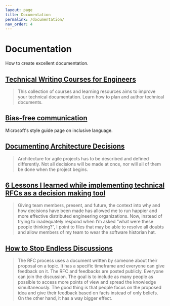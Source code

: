 ```yaml
---
layout: page
title: Documentation
permalink: /documentation/
nav_order: 4
---
```


# Documentation

How to create excellent documentation.

## [Technical Writing Courses for Engineers](https://developers.google.com/tech-writing)

> This collection of courses and learning resources aims to improve your technical documentation. Learn how to plan and author technical documents.

## [Bias-free communication](https://docs.microsoft.com/en-us/style-guide/bias-free-communication)

Microsoft's style guide page on inclusive language.

## [Documenting Architecture Decisions](https://cognitect.com/blog/2011/11/15/documenting-architecture-decisions)

> Architecture for agile projects has to be described and defined differently. Not all decisions will be made at once, nor will all of them be done when the project begins.

## [6 Lessons I learned while implementing technical RFCs as a decision making tool](https://buriti.ca/6-lessons-i-learned-while-implementing-technical-rfcs-as-a-management-tool-34687dbf46cb)

> Giving team members, present, and future, the context into why and how decisions have been made has allowed me to run happier and more effective distributed engineering organizations. Now, instead of trying to inadequately respond when I’m asked “what were these people thinking?”, I point to files that may be able to resolve all doubts and allow members of my team to wear the software historian hat.

## [How to Stop Endless Discussions](https://candost.blog/how-to-stop-endless-discussions/)

> The RFC process uses a document written by someone about their proposal on a topic. It has a specific timeframe and everyone can give feedback on it. The RFC and feedbacks are posted publicly. Everyone can join the discussion. The goal is to include as many people as possible to access more points of view and spread the knowledge simultaneously. The good thing is that people focus on the proposed idea and give their feedback based on facts instead of only beliefs. On the other hand, it has a way bigger effect.
